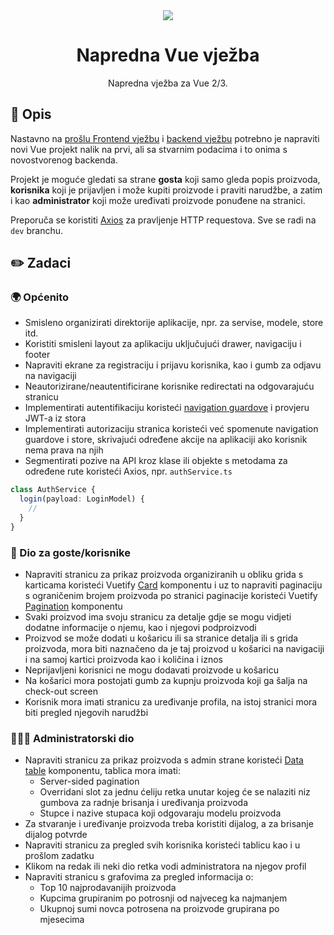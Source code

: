 <div align="center">
  <img src="https://user-images.githubusercontent.com/36193643/206003797-9eb34a63-7690-46e0-9245-72abb06b32a9.png" />
</div>

<h1 align=center>Napredna Vue vježba</h1>
<p align=center>Napredna vježba za Vue 2/3.</p>

## 📑 Opis

Nastavno na [prošlu Frontend vježbu](https://github.com/MatijaNovosel/vue-vjezba) i [backend vježbu](https://github.com/mosurovicdanilo/EKupi.King) potrebno je napraviti novi Vue projekt nalik na prvi, ali sa stvarnim podacima i to onima s novostvorenog backenda.

Projekt je moguće gledati sa strane **gosta** koji samo gleda popis proizvoda, **korisnika** koji je prijavljen i može kupiti proizvode i praviti narudžbe, a zatim i kao **administrator** koji može uređivati proizvode ponuđene na stranici.

Preporuča se koristiti [Axios](https://github.com/axios/axios) za pravljenje HTTP requestova. Sve se radi na `dev` branchu.

## ✏️ Zadaci

### 🌍 Općenito

- Smisleno organizirati direktorije aplikacije, npr. za servise, modele, store itd.
- Koristiti smisleni layout za aplikaciju uključujući drawer, navigaciju i footer
- Napraviti ekrane za registraciju i prijavu korisnika, kao i gumb za odjavu na navigaciji
- Neautorizirane/neautentificirane korisnike redirectati na odgovarajuću stranicu
- Implementirati autentifikaciju koristeći [navigation guardove](https://router.vuejs.org/guide/advanced/navigation-guards.html) i provjeru JWT-a iz stora
- Implementirati autorizaciju stranica koristeći već spomenute navigation guardove i store, skrivajući određene akcije na aplikaciji ako korisnik nema prava na njih
- Segmentirati pozive na API kroz klase ili objekte s metodama za određene rute koristeći Axios, npr. `authService.ts`

```typescript
class AuthService {
  login(payload: LoginModel) {
    //
  }
}
```

### 👤 Dio za goste/korisnike

- Napraviti stranicu za prikaz proizvoda organiziranih u obliku grida s karticama koristeći Vuetify [Card](https://vuetifyjs.com/en/components/cards/) komponentu i uz to napraviti paginaciju s ograničenim brojem proizvoda po stranici paginacije koristeći Vuetify [Pagination](https://vuetifyjs.com/en/components/paginations/) komponentu
- Svaki proizvod ima svoju stranicu za detalje gdje se mogu vidjeti dodatne informacije o njemu, kao i njegovi podproizvodi
- Proizvod se može dodati u košaricu ili sa stranice detalja ili s grida proizvoda, mora biti naznačeno da je taj proizvod u košarici na navigaciji i na samoj kartici proizvoda kao i količina i iznos
- Neprijavljeni korisnici ne mogu dodavati proizvode u košaricu
- Na košarici mora postojati gumb za kupnju proizvoda koji ga šalja na check-out screen
- Korisnik mora imati stranicu za uređivanje profila, na istoj stranici mora biti pregled njegovih narudžbi

### 👮🏽‍♂️ Administratorski dio

- Napraviti stranicu za prikaz proizvoda s admin strane koristeći [Data table](https://vuetifyjs.com/en/components/data-tables/) komponentu, tablica mora imati:
  - Server-sided pagination
  - Overridani slot za jednu ćeliju retka unutar kojeg će se nalaziti niz gumbova za radnje brisanja i uređivanja proizvoda
  - Stupce i nazive stupaca koji odgovaraju modelu proizvoda
- Za stvaranje i uređivanje proizvoda treba koristiti dijalog, a za brisanje dijalog potvrde
- Napraviti stranicu za pregled svih korisnika koristeći tablicu kao i u prošlom zadatku
- Klikom na redak ili neki dio retka vodi administratora na njegov profil
- Napraviti stranicu s grafovima za pregled informacija o:
  - Top 10 najprodavanijih proizvoda
  - Kupcima grupiranim po potrosnji od najveceg ka najmanjem
  - Ukupnoj sumi novca potrosena na proizvode grupirana po mjesecima
